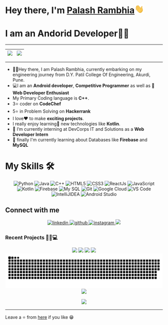 <h1>Hey there, I'm <a target="_blank" href="https://palash2911.github.io/All-About-Me/">Palash Rambhia</a><img src="https://github.com/ABSphreak/ABSphreak/blob/master/gifs/Hi.gif" width="30px"></h1></h1>
<h1>I am an Andorid Developer📱📱</h1>

---

|<img src="https://github-readme-stats.vercel.app/api?username=palash2911&border_radius=40%&show_icons=true&hide_border=true&theme=algolia">|<img src="https://github-readme-streak-stats.herokuapp.com/?&user=palash2911">|
|---|---|


 
 ---
 
- 👨‍🎓Hey there, I am Palash Rambhia, currently embarking on my engineering journey from D.Y. Patil College Of Engineering, Akurdi, Pune.<br/>
- 💻I am an **Android developer**, **Competitive Programmer** as well as 📱**Web Developer Enthusiast**<br/>
- My Primary Coding language is **C++**.<br/>
- 3⭐ coder on **CodeChef**<br/>
- 5⭐ in Problem Solving on **Hackerrank**<br/>
- I love❤️ to make **exciting projects**.<br/>
- I really enjoy learning🚀 new technologies like **Kotlin**.<br/>
- 🔭 I’m currently interning at DevCorps IT and Solutions as a **Web Developer Intern**<br/>
- 🌱 finally I'm currently learning about Databases like **Firebase** and **MySQL**<br/>

<h1>My Skills 🛠</h1>

<p align="center"> 
<img alt="Python" src="https://img.shields.io/badge/python-%2314354C.svg?style=for-the-badge&logo=python&logoColor=white"/>
<img alt="Java" src="https://img.shields.io/badge/java-%23ED8B00.svg?&style=for-the-badge&logo=java&logoColor=white" />
<img alt="C++" src="https://img.shields.io/badge/c++-%23ED8B00.svg?&style=for-the-badge&logo=C++&logoColor=red" />
<img alt="HTML5" src="https://img.shields.io/badge/html5-%23E34F26.svg?&style=for-the-badge&logo=html5&logoColor=white" />
<img alt="CSS3" src="https://img.shields.io/badge/css3-%231572B6.svg?&style=for-the-badge&logo=css3&logoColor=white" />
<img alt="ReactJs" src="https://img.shields.io/badge/React-20232A?style=for-the-badge&logo=react&logoColor=61DAFB" />
<img alt="JavaScript" src="https://img.shields.io/badge/javascript-%23323330.svg?&style=for-the-badge&logo=javascript&logoColor=%23F7DF1E" />
<img alt="Kotlin" src="https://img.shields.io/badge/-Kotlin-orange?&style=for-the-badge&logo=kotlin&logoColor=white" />
<img alt="Firebase" src="https://img.shields.io/badge/Firebase-ffdd00?style=for-the-badge&logo=firebase&logoColor=orange" />
<img alt="My SQL" src="https://img.shields.io/badge/my_sql-ffca28?style=for-the-badge&logo= mysql&logoColor=black" />
<img alt="Git" src="https://img.shields.io/badge/Git-F05032?style=for-the-badge&logo=git&logoColor=white" />
<img alt="Google Cloud" src="https://img.shields.io/badge/Google_Cloud-4285F4?style=for-the-badge&logo=google-cloud&logoColor=white" />
<img alt="VS Code" src="https://img.shields.io/badge/Visual_Studio_Code-0078D4?style=for-the-badge&logo=visual%20studio%20code&logoColor=white" />
<img alt="IntelliJIDEA" src="https://img.shields.io/badge/IntelliJIDEA-4361ee.svg?style=for-the-badge&logo=intellij-idea&logoColor=f72585" />
<img alt="Android Studio" src="https://img.shields.io/badge/Android_Studio-white?style=for-the-badge&logo=androidstudio&logoColor=0077b6" />
</p>


## Connect with me  
<div align="center">
 <a href=https://www.linkedin.com/in/palash-rambhia-bb5b66214/" target="_blank">
<img src=https://img.shields.io/badge/linkedin-%231E77B5.svg?&style=for-the-badge&logo=linkedin&logoColor=white alt=linkedin style="margin-bottom: 5px;" />
</a>

<a href="https://github.com/Palash2911" target="_blank">
<img src=https://img.shields.io/badge/github-%2324292e.svg?&style=for-the-badge&logo=github&logoColor=white alt=github style="margin-bottom: 5px;" />
</a>

<a href="https://www.instagram.com/palash_2911/" target="_blank">
<img src=https://img.shields.io/badge/instagram-%23000000.svg?&style=for-the-badge&logo=instagram&logoColor=white alt=instagram style="margin-bottom: 5px;" />
</a>

<a href="mailto:palashrambhia2@gmail.com" target="_blank">
<img src="https://img.shields.io/badge/Gmail-D14836?style=for-the-badge&logo=gmail&logoColor=white" />
</a>
</div>

### Recent Projects 👨‍💻💻

<div align="center">
<img src="https://github-readme-stats.vercel.app/api/pin/?username=Palash2911&repo=React-SpeedNews&show_icons=true&theme=nightowl"> 
<img src="https://github-readme-stats.vercel.app/api/pin/?username=Palash2911&repo=Oasis---Music-App-&show_icons=true&theme=dark"> 
<img src="https://github-readme-stats.vercel.app/api/pin/?username=Palash2911&repo=React-Text-Modifier&show_icons=true&theme=great-gatsby"> 
<img src="https://github-readme-stats.vercel.app/api/pin/?username=Palash2911&repo=UN-Toxic&show_icons=true&theme=blue-green">                                               </div>

<div align="center">
<img src="https://github.com/kothariji/kothariji/blob/master/github-user-contribution.svg"></img>
</div>

<div align="center">
<img src="https://img.shields.io/github/followers/Palash2911.svg?style=social&label=Follow"></img>

<img src="https://gpvc.arturio.dev/Palash2911"></img>
</div>
 
---

Leave a ⭐ from [here](https://github.com/Palash2911/Palash2911) if you like 😁
